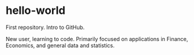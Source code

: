 # hello-world
First repository. Intro to GitHub.

New user, learning to code.
Primarily focused on applications in Finance, Economics, and general data and statistics.
